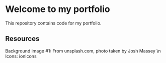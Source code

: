# Welcome to my portfolio
This repository contains code for my portfolio.

## Resources
Background image #1: From unsplash.com, photo taken by Josh Massey \n
Icons: ionicons